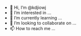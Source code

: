 - 👋 Hi, I’m @kdjiowj
- 👀 I’m interested in ...
- 🌱 I’m currently learning ...
- 💞️ I’m looking to collaborate on ...
- 📫 How to reach me ...

<!---
kdjiowj/kdjiowj is a ✨ special ✨ repository because its `README.md` (this file) appears on your GitHub profile.
You can click the Preview link to take a look at your changes.
--->
